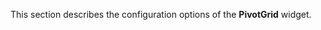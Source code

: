 <!--**
/*-------------------------------------------
    Auto-generated file. Do not modify.
-------------------------------------------

**-->

<!--shortDescription-->
This section describes the configuration options of the **PivotGrid** widget.
<!--/shortDescription-->

<!--fullDescription-->

<!--/fullDescription-->